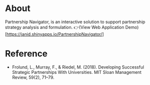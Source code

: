 # About
Partnership Navigator, is an interactive solution to support partnership strategy analysis and formulation.
:point_right:(View Web Application Demo)[https://janid.shinyapps.io/PartnershipNavigator/]
# Reference
- Frolund, L., Murray, F., & Riedel, M. (2018). Developing Successful Strategic Partnerships With Universities. MIT Sloan Management Review, 59(2), 71–79.

